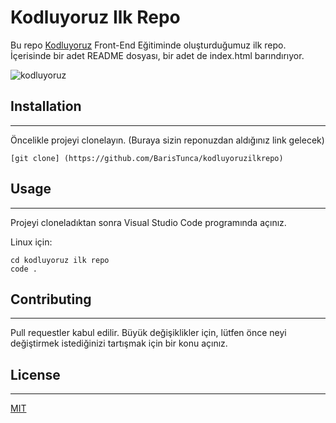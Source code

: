 # Kodluyoruz Ilk Repo
Bu repo [Kodluyoruz](https://www.kodluyoruz.org/) Front-End Eğitiminde oluşturduğumuz ilk repo. İçerisinde bir adet README dosyası, bir adet de index.html barındırıyor.

![kodluyoruz](https://user-images.githubusercontent.com/76116887/119415527-78d4f400-bcfa-11eb-8452-ba7903c86dbc.png)

## Installation
---
Öncelikle projeyi clonelayın. (Buraya sizin reponuzdan aldığınız link gelecek)
```
[git clone] (https://github.com/BarisTunca/kodluyoruzilkrepo) 

```
## Usage
---
Projeyi cloneladıktan sonra Visual Studio Code programında açınız.

Linux için:
```
cd kodluyoruz ilk repo
code .
```

## Contributing
---
Pull requestler kabul edilir. Büyük değişiklikler için, lütfen önce neyi değiştirmek istediğinizi tartışmak için bir konu açınız.

## License
---
[MIT](https://choosealicense.com/licenses/mit/)
